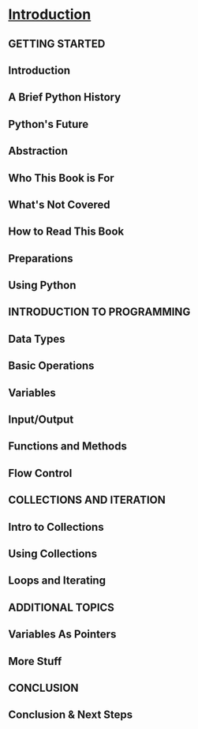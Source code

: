 # [Introduction](https://launchschool.com/books/python/read/introduction)

## GETTING STARTED
## Introduction
## A Brief Python History
## Python's Future
## Abstraction
## Who This Book is For
## What's Not Covered
## How to Read This Book
## Preparations
## Using Python
## INTRODUCTION TO PROGRAMMING
## Data Types
## Basic Operations
## Variables
## Input/Output
## Functions and Methods
## Flow Control
## COLLECTIONS AND ITERATION
## Intro to Collections
## Using Collections
## Loops and Iterating
## ADDITIONAL TOPICS
## Variables As Pointers
## More Stuff
## CONCLUSION
## Conclusion & Next Steps
